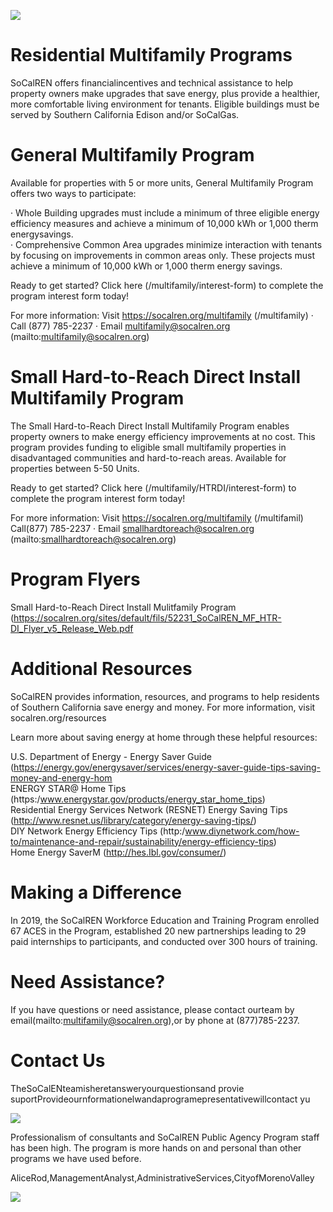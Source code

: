 ![](images/7a2f0aab173ff66c4d8929ae9e986661c537b3709ca427803ab66e689fd386ab.jpg)  

# Residential Multifamily Programs  

SoCalREN offers financialincentives and technical assistance to help property owners make upgrades that save energy, plus provide a healthier, more comfortable living environment for tenants. Eligible buildings must be served by Southern California Edison and/or SoCalGas.  

# General Multifamily Program  

Available for properties with 5 or more units, General Multifamily Program offers two ways to participate:  

· Whole Building upgrades must include a minimum of three eligible energy efficiency measures and achieve a minimum of 10,000 kWh or 1,000 therm energysavings.   
· Comprehensive Common Area upgrades minimize interaction with tenants by focusing on improvements in common areas only. These projects must achieve a minimum of 10,000 kWh or 1,000 therm energy savings.  

Ready to get started? Click here (/multifamily/interest-form) to complete the program interest form today!  

For more information: Visit https://socalren.org/multifamily (/multifamily) · Call (877) 785-2237 · Email multifamily@socalren.org (mailto:multifamily@socalren.org)  

# Small Hard-to-Reach Direct Install Multifamily Program  

The Small Hard-to-Reach Direct Install Multifamily Program enables property owners to make energy efficiency improvements at no cost. This program provides funding to eligible small multifamily properties in disadvantaged communities and hard-to-reach areas. Available for properties between 5-50 Units.  

Ready to get started? Click here (/multifamily/HTRDI/interest-form) to complete the program interest form today!  

For more information: Visit https://socalren.org/multifamily (/multifamil) Call(877) 785-2237 · Email smallhardtoreach@socalren.org (mailto:smallhardtoreach@socalren.org)  

# Program Flyers  

Small Hard-to-Reach Direct Install Mulitfamily Program (https://socalren.org/sites/default/fils/52231_SoCalREN_MF_HTR-DI_Flyer_v5_Release_Web.pdf  

# Additional Resources  

SoCalREN provides information, resources, and programs to help residents of Southern California save energy and money. For more information, visit socalren.org/resources  

Learn more about saving energy at home through these helpful resources:  

U.S. Department of Energy - Energy Saver Guide (https://energy.gov/energysaver/services/energy-saver-guide-tips-saving-money-and-energy-hom   
ENERGY STAR@ Home Tips (https:/www.energystar.gov/products/energy_star_home_tips)   
Residential Energy Services Network (RESNET) Energy Saving Tips (http://www.resnet.us/library/category/energy-saving-tips/)   
DIY Network Energy Efficiency Tips (http:/www.diynetwork.com/how-to/maintenance-and-repair/sustainability/energy-efficiency-tips)   
Home Energy SaverM (http://hes.Ibl.gov/consumer/)  

# Making a Difference  

In 2019, the SoCalREN Workforce Education and Training Program enrolled 67 ACES in the Program, established 20 new partnerships leading to 29 paid internships to participants, and conducted over 300 hours of training.  

# Need Assistance?  

If you have questions or need assistance, please contact ourteam by email(mailto:multifamily@socalren.org),or by phone at (877)785-2237.  

# Contact Us  

TheSoCalENteamisheretansweryourquestionsand provie suportProvideournformationelwandaprogramepresentativewillcontact yu  

![](images/ee9f395b6c887c47d950eef3cdd60cb5336ede0e28c4e145f0647d4feaeb43f4.jpg)  

Professionalism of consultants and SoCalREN Public Agency Program staff has been high. The program is more hands on and personal than other programs we have used before.  

AliceRod,ManagementAnalyst,AdministrativeServices,CityofMorenoValley  

![](images/4f2953370300c9e1ecc63b5fbe8476f3bb7ff752b63a5acac449182b5b3f2312.jpg)  
